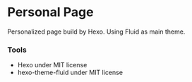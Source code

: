 # Personal Page
Personalized page build by Hexo. Using Fluid as main theme.

### Tools
- Hexo under MIT license
- hexo-theme-fluid under MIT license